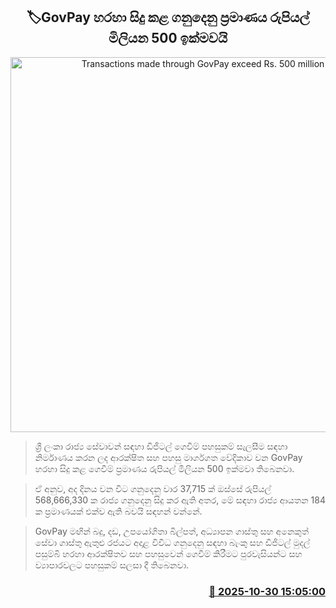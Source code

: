 <p align='center'><b><h2 align='center' title='Transactions made through GovPay exceed Rs. 500 million'>🏷GovPay හරහා සිදු කළ ගනුදෙනු ප්‍රමාණය රුපියල් මිලියන 500 ඉක්මවයි</h2></b></p>
<p align='center'><img src='https://helakuru.sgp1.cdn.digitaloceanspaces.com/esana/images/lib/govpay-new.jpg' width='600' alt='Transactions made through GovPay exceed Rs. 500 million'></p>

> ශ්‍රී ලංකා රාජ්‍ය සේවාවන් සඳහා ඩිජිටල් ගෙවීම් පහසුකම් සැලසීම සඳහා නිර්මාණය කරන ලද ආරක්ෂිත සහ පහසු මාර්ගගත වේදිකාව වන GovPay හරහා සිදු කළ ගෙවීම් ප්‍රමාණය රුපියල් මිලියන 500 ඉක්මවා තිබෙනවා.

> ඒ අනුව, අද දිනය වන විට ගනුදෙනු වාර 37,715 ක් ඔස්සේ රුපියල් 568,666,330 ක රාජ්‍ය ගනුදෙනු සිදු කර ඇති අතර, මේ සඳහා රාජ්‍ය ආයතන 184 ක ප්‍රමාණයක් එක්ව ඇති බවයි සඳහන් වන්නේ.

> GovPay මඟින් බදු, දඩ, උපයෝගිතා බිල්පත්, අධ්‍යාපන ගාස්තු සහ අනෙකුත් සේවා ගාස්තු ඇතුළු රජයට අදාළ විවිධ ගනුදෙනු සඳහා බැංකු සහ ඩිජිටල් මුදල් පසුම්බි හරහා ආරක්ෂිතව සහ පහසුවෙන් ගෙවීම් කිරීමට පුරවැසියන්ට සහ ව්‍යාපාරවලට පහසුකම් සලසා දී තිබෙනවා.



<h3 align='right'><a href='https://www.helakuru.lk/esana/p/114939/'>📅 2025-10-30 15:05:00</a></h3>
